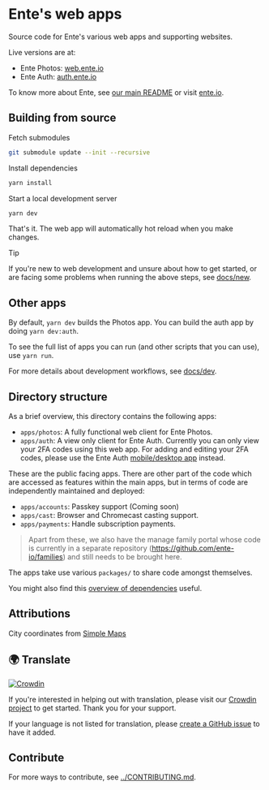 # Ente's web apps

Source code for Ente's various web apps and supporting websites.

Live versions are at:

-   Ente Photos: [web.ente.io](https://web.ente.io)
-   Ente Auth: [auth.ente.io](https://auth.ente.io)

To know more about Ente, see [our main README](../README.md) or visit
[ente.io](https://ente.io).

## Building from source

Fetch submodules

```sh
git submodule update --init --recursive
```

Install dependencies

```sh
yarn install
```

Start a local development server

```sh
yarn dev
```

That's it. The web app will automatically hot reload when you make changes.

> [!TIP]
>
> If you're new to web development and unsure about how to get started, or are
> facing some problems when running the above steps, see
> [docs/new](docs/new.md).

## Other apps

By default, `yarn dev` builds the Photos app. You can build the auth app by
doing `yarn dev:auth`.

To see the full list of apps you can run (and other scripts that you can use),
use `yarn run`.

For more details about development workflows, see [docs/dev](docs/dev.md).

## Directory structure

As a brief overview, this directory contains the following apps:

-   `apps/photos`: A fully functional web client for Ente Photos.
-   `apps/auth`: A view only client for Ente Auth. Currently you can only view
    your 2FA codes using this web app. For adding and editing your 2FA codes,
    please use the Ente Auth [mobile/desktop app](../auth/README.md) instead.

These are the public facing apps. There are other part of the code which are
accessed as features within the main apps, but in terms of code are
independently maintained and deployed:

-   `apps/accounts`: Passkey support (Coming soon)
-   `apps/cast`: Browser and Chromecast casting support.
-   `apps/payments`: Handle subscription payments.

> Apart from these, we also have the manage family portal whose code is
> currently in a separate repository (https://github.com/ente-io/families) and
> still needs to be brought here.

The apps take use various `packages/` to share code amongst themselves.

You might also find this [overview of dependencies](docs/dependencies.md)
useful.

## Attributions

City coordinates from [Simple Maps](https://simplemaps.com/data/world-cities)

## 🌍 Translate

[![Crowdin](https://badges.crowdin.net/ente-photos-web/localized.svg)](https://crowdin.com/project/ente-photos-web)

If you're interested in helping out with translation, please visit our
[Crowdin project](https://crowdin.com/project/ente-photos-web) to get started.
Thank you for your support.

If your language is not listed for translation, please
[create a GitHub issue](https://github.com/ente-io/ente/issues/new?title=Request+for+New+Language+Translation&body=Language+name%3A)
to have it added.

## Contribute

For more ways to contribute, see [../CONTRIBUTING.md](../CONTRIBUTING.md).
